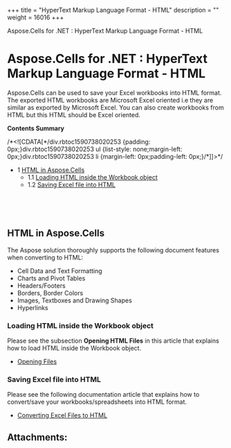 +++
title = "HyperText Markup Language Format - HTML" 
description = "" 
weight = 16016 
+++

Aspose.Cells for .NET : HyperText Markup Language Format - HTML  

# Aspose.Cells for .NET : HyperText Markup Language Format - HTML


Aspose.Cells can be used to save your Excel workbooks into HTML format. The exported HTML workbooks are Microsoft Excel oriented i.e they are similar as exported by Microsoft Excel. You can also create workbooks from HTML but this HTML should be Excel oriented.

**Contents Summary**

/\*<!\[CDATA\[\*/div.rbtoc1590738020253 {padding: 0px;}div.rbtoc1590738020253 ul {list-style: none;margin-left: 0px;}div.rbtoc1590738020253 li {margin-left: 0px;padding-left: 0px;}/\*\]\]>\*/

*   1 [HTML in Aspose.Cells](#HyperTextMarkupLanguageFormat-HTML-HTMLinAspose.Cells)
    *   1.1 [Loading HTML inside the Workbook object](#HyperTextMarkupLanguageFormat-HTML-LoadingHTMLinsidetheWorkbookobject)
    *   1.2 [Saving Excel file into HTML](#HyperTextMarkupLanguageFormat-HTML-SavingExcelfileintoHTML)

 

 

## HTML in Aspose.Cells

The Aspose solution thoroughly supports the following document features when converting to HTML:

*   Cell Data and Text Formatting
*   Charts and Pivot Tables
*   Headers/Footers
*   Borders, Border Colors
*   Images, Textboxes and Drawing Shapes
*   Hyperlinks

### Loading HTML inside the Workbook object

Please see the subsection **Opening HTML Files** in this article that explains how to load HTML inside the Workbook object.

*   [Opening Files](http://localhost:1313/cellsnet/developerguide/loading,saving,convertingandmanaging/opening+files+with+different+formats#openingfileswithdifferentformats-openinghtmlfiles)

### Saving Excel file into HTML

Please see the following documentation article that explains how to convert/save your workbooks/spreadsheets into HTML format.

*   [Converting Excel Files to HTML](http://localhost:1313/cellsnet/developerguide/loading,saving,convertingandmanaging/convert+workbook+to+different+formats#convertworkbooktodifferentformats-convertingexcelworkbooktohtml)

## Attachments:


